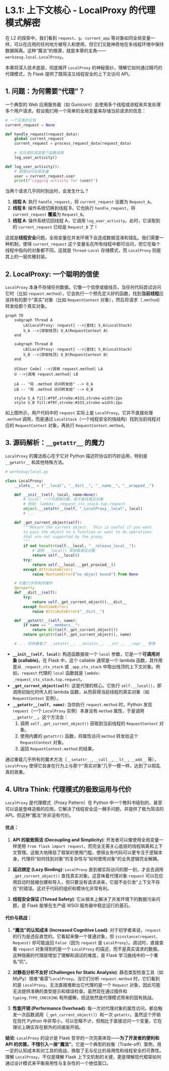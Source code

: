 # L3.1: 上下文核心 - LocalProxy 的代理模式解密

在 L2 的探索中，我们看到 `request`、`g`、`current_app` 等对象如同全局变量一样，可以在应用的任何地方被导入和使用，但它们又能神奇地在多线程环境中保持数据隔离。这种“魔法”的根源，就是本章的主角——`werkzeug.local.LocalProxy`。

本章将深入技术底层，彻底揭开 `LocalProxy` 的神秘面纱，理解它如何通过精巧的代理模式，为 Flask 提供了既简洁又线程安全的上下文访问 API。

## 1. 问题：为何需要“代理”？

一个典型的 Web 应用服务器（如 Gunicorn）会使用多个线程或进程来并发处理多个用户请求。假设我们用一个简单的全局变量来存储当前请求的信息：

```python
# 一个天真的实现
current_request = None

def handle_request(request_data):
    global current_request
    current_request = process_request_data(request_data)
    
    # 在应用的深层某个函数调用
    log_user_activity()

def log_user_activity():
    # 直接访问全局变量
    user = current_request.user
    print(f"Logging activity for {user}")
```

当两个请求几乎同时到达时，会发生什么？

1.  **线程 A**: 执行 `handle_request`，将 `current_request` 设置为 `Request_A`。
2.  **线程 B**: 操作系统切换到线程 B，它也执行 `handle_request`，将 `current_request` **覆盖**为 `Request_B`。
3.  **线程 A**: 操作系统切回线程 A，它调用 `log_user_activity`。此时，它读取到的 `current_request` 已经是 `Request_B` 了！

这就是**线程安全**问题。全局变量在并发环境下会造成数据混淆和错乱。我们需要一种机制，使得 `current_request` 这个变量名在所有线程中都可访问，但它在每个线程中指向的对象都不同。这就是 `Thread-Local` 存储模式，而 `LocalProxy` 则是其上的一层优雅封装。

## 2. LocalProxy: 一个聪明的信使

`LocalProxy` 本身不存储任何数据。它像一个信使或接线员，当任何代码尝试访问它时（比如 `request.method`），它会执行一个预先定义好的函数，找到**当前线程**应该持有的那个“真实”对象（比如 `RequestContext` 对象），然后将请求（`.method`）转发给那个真实对象。

```mermaid
graph TD
    subgraph Thread A
        LA[LocalProxy: request] -->|查找| S_A(LocalStack)
        S_A -->|获取栈顶| O_A(RequestContext A)
    end

    subgraph Thread B
        LB[LocalProxy: request] -->|查找| S_B(LocalStack)
        S_B -->|获取栈顶| O_B(RequestContext B)
    end

    U[User Code] -->|调用 request.method| LA
    U -->|调用 request.method| LB

    LA -- "将 .method 访问转发给" --> O_A
    LB -- "将 .method 访问转发给" --> O_B

    style S_A fill:#f9f,stroke:#333,stroke-width:2px
    style S_B fill:#f9f,stroke:#333,stroke-width:2px
```

如上图所示，用户代码中的 `request` 实际上是 `LocalProxy`。它并不直接处理 `.method` 调用，而是通过 `LocalStack`（一个线程安全的栈结构）找到当前线程对应的 `RequestContext` 对象，再执行 `RequestContext.method`。

## 3. 源码解析：`__getattr__` 的魔力

`LocalProxy` 的魔法核心在于它对 Python 描述符协议的巧妙运用，特别是 `__getattr__` 和其他特殊方法。

```python
# werkzeug/local.py

class LocalProxy:
    __slots__ = ("__local", "__dict__", "__name__", "__wrapped__")

    def __init__(self, local, name=None):
        # local: 一个可调用对象，用于查找真实对象
        # 例如: lambda: _request_ctx_stack.top.request
        object.__setattr__(self, "_LocalProxy__local", local)
        # ...

    def _get_current_object(self):
        """Return the current object.  This is useful if you want
        to pass the object to a function or want to do operations
        that are not supported by the proxy.
        """
        if not hasattr(self.__local, "__release_local__"):
            # 调用 __local() 来获取真实对象
            return self.__local()
        try:
            return self.__local.__get_proxied__()
        except AttributeError:
            raise RuntimeError("no object bound") from None

    # 拦截几乎所有的操作
    @property
    def __dict__(self):
        try:
            return self._get_current_object().__dict__
        except RuntimeError:
            raise AttributeError("__dict__")

    def __getattr__(self, name):
        if name == "__members__":
            return dir(self._get_current_object())
        return getattr(self._get_current_object(), name)

    # ... 同样重载了 __setattr__, __delattr__, __str__, __repr__ 等等
```

- **`__init__(self, local)`**: 构造函数接收一个 `local` 参数，它是一个**可调用对象 (callable)**。在 Flask 中，这个 callable 通常是一个 lambda 函数，其作用是从 `_request_ctx_stack` 或 `_app_ctx_stack` 中取出栈顶的上下文对象。例如，`request` 代理的 `local` 函数就是 `lambda: _request_ctx_stack.top.request`。
- **`_get_current_object(self)`**: 这是代理的核心。它执行 `self.__local()`，即调用初始化时传入的 lambda 函数，从而获得当前线程的真实对象（如 `RequestContext` 实例）。
- **`__getattr__(self, name)`**: 当你执行 `request.method` 时，Python 发现 `request`（一个 `LocalProxy` 实例）本身没有 `method` 属性，于是调用 `__getattr__`。这个方法会：
    1.  调用 `self._get_current_object()` 获取到当前线程的 `RequestContext` 对象。
    2.  使用内置的 `getattr()` 函数，将属性访问 `method` 转发给这个 `RequestContext` 对象。
    3.  返回 `RequestContext.method` 的结果。

通过重载几乎所有的魔术方法（`__setattr__`, `__call__`, `__lt__`, `__add__` 等），`LocalProxy` 使得它自身在行为上与那个“真实对象”几乎一模一样，达到了以假乱真的效果。

## 4. Ultra Think: 代理模式的极致运用与代价

`LocalProxy` 是代理模式（Proxy Pattern）在 Python 中一个教科书级别的、甚至可以说是登峰造极的应用。它解决了线程安全这一棘手问题，并提供了极为简洁的 API。但这种“魔法”并非没有代价。

#### 优点：

1.  **API 的极致简洁 (Decoupling and Simplicity)**: 开发者可以像使用全局变量一样使用 `from flask import request`，而完全无需关心底层的线程隔离和上下文管理。这极大地降低了框架的使用门槛，使得业务代码可以更专注于逻辑本身。代理将“如何找到对象”的复杂性与“如何使用对象”的业务逻辑完全解耦。

2.  **延迟绑定 (Lazy Binding)**: `LocalProxy` 直到被实际访问的那一刻，才会去调用 `_get_current_object()` 查找真实对象。这意味着代理对象 `request` 可以在应用启动时就被创建和导入，但只要没有请求进来，它就不会引发“上下文不存在”的错误。这对于代码的组织和模块化非常有利。

3.  **线程安全保证 (Thread Safety)**: 它从根本上解决了并发环境下的数据污染问题，是 Flask 能够在生产级 WSGI 服务器中稳定运行的基石。

#### 代价与挑战：

1.  **“魔法”的认知成本 (Increased Cognitive Load)**: 对于初学者来说，`request` 的行为是违反直觉的。它看起来像一个普通对象，但 `isinstance(request, Request)` 却可能返回 `False`（因为 `request` 是 `LocalProxy`）。调试时，直接查看 `request` 对象得到的是一个 `LocalProxy` 的描述，而不是真实请求的数据。这种隐蔽的代理层增加了理解和调试的难度，是 Flask 学习曲线中的一个著名“坑”。

2.  **对静态分析不友好 (Challenges for Static Analysis)**: 静态类型检查工具（如 MyPy）很难“看穿”`LocalProxy`。当它们分析 `request.method` 时，它们看到的是 `LocalProxy`，无法直接推断出它代理的是一个 `Request` 对象，因此可能无法提供准确的类型提示和错误检查。虽然现在通过插件和 `typing.TYPE_CHECKING` 有所缓解，但这依然是代理模式带来的固有挑战。

3.  **性能开销 (Performance Overhead)**: 每一次对代理对象的属性访问，都会触发一次函数调用（`_get_current_object()`）和一次 `getattr`。虽然这个开销在现代 Python 中非常小，可以忽略不计，但相比于直接访问一个变量，它在理论上确实存在额外的间接层开销。

**结论**: `LocalProxy` 的设计是 Flask 哲学的一次完美体现——**为了开发者的便利和 API 的优雅，不惜引入一层“魔法”**。它是一个典型的权衡（Trade-off）案例，用一定的认知成本和对工具的挑战，换取了无与伦比的易用性和线程安全的可靠性。理解 `LocalProxy`，不仅是理解 Flask 上下文机制的关键，更是理解现代框架如何通过设计模式来平衡易用性与复杂性的一个绝佳窗口。